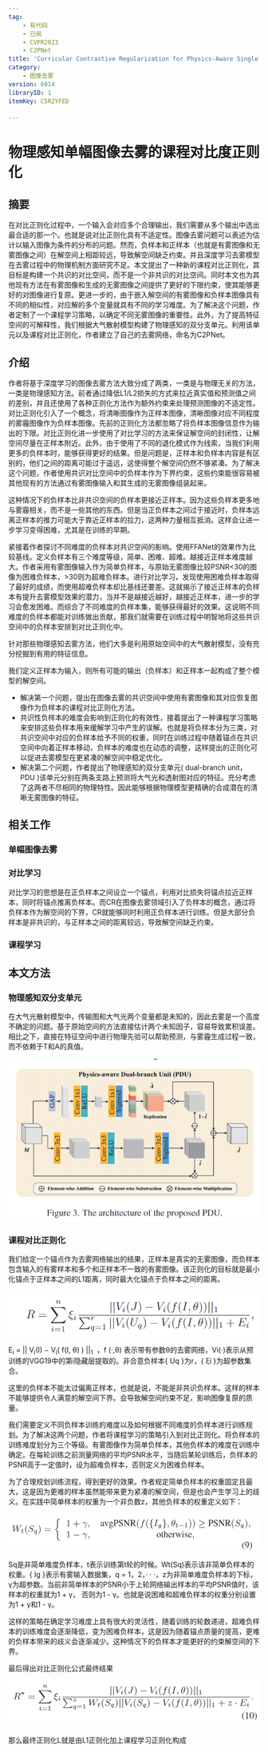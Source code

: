 ```yaml
---
tag:
    - 有代码
    - 已阅
    - CVPR2023
    - C2PNet
title: 'Curricular Contrastive Regularization for Physics-Aware Single Image Dehazing'
category:
    - 图像去雾
version: 6014
libraryID: 1
itemKey: C5R2YFED

---
```

# 物理感知单幅图像去雾的课程对比度正则化

## 摘要

在对比正则化过程中，一个输入会对应多个合理输出，我们需要从多个输出中选出最合适的那一个。也就是说对比正则化具有不适定性。图像去雾问题可以表述为估计以输入图像为条件的分布的问题。然而，负样本和正样本（也就是有雾图像和无雾图像之间）在解空间上相距较远，导致解空间缺乏约束。并且深度学习去雾模型在去雾过程中的物理机制方面研究不足。本文提出了一种新的课程对比正则化，其目标是构建一个共识的对比空间，而不是一个非共识的对比空间。同时本文也为其他现有方法在有雾图像和生成的无雾图像之间提供了更好的下限约束，使其能够更好的对图像进行复原。更进一步的，由于嵌入解空间的有雾图像和负样本图像具有不同的相似性，对应解的多个变量就具有不同的学习难度。为了解决这个问题，作者定制了一个课程学习策略，以确定不同无雾图像的重要性。此外，为了提高特征空间的可解释性，我们根据大气散射模型构建了物理感知的双分支单元。利用该单元以及课程对比正则化，作者建立了自己的去雾网络，命名为C2PNet。

## 介绍

作者将基于深度学习的图像去雾方法大致分成了两类，一类是与物理无关的方法，一类是物理感知方法。前者通过降低L1/L2损失的方式来拉近真实值和预测值之间 的差别，并且还使用了各种正则化方法作为额外约束来处理预测图像的不适定性。对比正则化引入了一个概念，将清晰图像作为正样本图像，清晰图像对应不同程度的雾霾图像作为负样本图像。先前的正则化方法都忽略了将负样本图像信息作为输出的下限。对比正则化进一步使用了对比学习的方法来保证解空间的封闭性，让解空间尽量在正样本附近。此外，由于使用了不同的退化模式作为线索，当我们利用更多的负样本时，能够获得更好的结果。但是问题是，正样本和负样本内容是有区别的，他们之间的距离可能过于遥远，这使得整个解空间仍然不够紧凑。为了解决这个问题，作者使用共识对比空间中的负样本作为下界约束，这些约束能很容易被其他现有的方法通过有雾图像输入和其生成的无雾图像组装起来。

这种情况下的负样本比非共识空间的负样本更接近正样本。因为这些负样本更多地与雾霾相关，而不是一些其他的东西。但是当正负样本之间过于接近时，负样本远离正样本的推力可能大于靠近正样本的拉力，这两种力量相互抵消。这样会让进一步学习变得困难，尤其是在训练的早期。

紧接着作者探讨不同难度的负样本对共识空间的影响。使用FFANet的效果作为比较基线。定义负样本有三个难度等级，简单、困难、超难。越接近正样本难度越大。作者采用有雾图像输入作为简单负样本，与原始无雾图像比较PSNR<30的图像为困难负样本，>30则为超难负样本。进行对比学习，发现使用困难负样本取得了最好的成绩，而使用超难负样本却比基线还要差。这就揭示了接近正样本的负样本有提升去雾模型效果的潜力，当并不是越接近越好，越接近正样本，进一步的学习会愈发困难。而综合了不同难度的负样本集，能够获得最好的效果。这说明不同难度的负样本都能对训练做出贡献，那我们就需要在训练过程中明智地将这些共识空间中的负样本安排到对比正则化中。

针对那些物理感知去雾方法，他们大多是利用原始空间中的大气散射模型，没有充分挖掘到有用的特征信息。

我们定义正样本为输入，则所有可能的输出（负样本）和正样本一起构成了整个模型的解空间。

*   解决第一个问题，提出在图像去雾的共识空间中使用有雾图像和其对应恢复图像作为负样本的课程对比正则化方法。
*   共识性负样本的难度会影响到正则化的有效性，接着提出了一种课程学习策略来安排这些负样本用来缓解学习中产生的误解。也就是将负样本分为三类，对共识空间中对应的负样本给予不同的权重，同时在训练过程中随着锚点在共识空间中向着正样本移动，负样本的难度也在动态的调整，这样提出的正则化可以促进去雾模型在更紧凑的解空间中稳定优化。
*   解决第二个问题，作者提出了物理感知的双分支单元( dual-branch unit，PDU )该单元分别在两条支路上预测将大气光和透射图对应的特征。充分考虑了这两者不尽相同的物理特性。因此能够根据物理模型更精确的合成潜在的清晰无雾图像的特征。

## 相关工作

### 单幅图像去雾

### 对比学习

对比学习的思想是在正负样本之间设立一个锚点，利用对比损失将锚点拉近正样本，同时将锚点推离负样本。而CR在图像去雾领域引入了负样本的概念，通过将负样本作为解空间的下界，CR就能够同时利用正负样本进行训练。但是大部分负样本是非共识的，与正样本之间的距离较远，导致解空间缺乏约束。

### 课程学习

## 本文方法

### 物理感知双分支单元

在大气光散射模型中，传输图和大气光两个变量都是未知的，因此去雾是一个高度不确定的问题。基于原始空间的方法直接估计两个未知因子，容易导致累积误差。相比之下，直接在特征空间中进行物理先验可以帮助预测，与雾霾生成过程一致，而不依赖于T和A的真值。

![\<img alt="" data-attachment-key="VQP37SVR" src="attachments/VQP37SVR.png" ztype="zimage">](attachments/VQP37SVR.png)

### 课程对比正则化

我们给定一个锚点作为去雾网络输出的结果，正样本是真实的无雾图像，而负样本包含输入的有雾样本和多个和正样本不一致的有雾图像。该正则化的目标就是最小化锚点于正样本之间的L1距离，同时最大化锚点于负样本之间的距离。

![\<img alt="" data-attachment-key="6WL4CCBT" src="attachments/6WL4CCBT.png" ztype="zimage">](attachments/6WL4CCBT.png)

E<sub>i</sub> = || V<sub>i</sub>(I) − V<sub>i</sub>( f(I, θ) ) ||<sub>1</sub>  ，f (·,θ) 表示带有参数θ的去雾网络，Vi(·)表示从预训练的VGG19中的第i隐藏层提取的。非合意负样本{ Uq }为r，{ ξi }为超参数集合。

这里的负样本不能太过偏离正样本，也就是说，不能是非共识负样本。这样的样本不能够提供令人满意的解空间下界。会导致解空间约束不足，影响图像复原的质量。

我们需要定义不同负样本训练的难度以及如何根据不同难度的负样本进行训练规划。为了解决这两个问题，作者将课程学习的策略引入到对比正则化。将负样本的训练难度划分为三个等级。有雾图像作为简单负样本，其他负样本的难度在训练中确定。在每轮训练之前测量网络的平均PSNR水平，当随后某轮训练后，负样本的PSNR高于一定值时，设为超难负样本，否则定义为困难负样本。

为了合理规划训练流程，得到更好的效果。作者规定简单负样本的权重固定且最大，这是因为更难的样本虽然能带来更为紧凑的解空间，但是也会产生学习上的歧义。在实践中简单样本的权重为一个非负数z，其他负样本的权重定义如下：

![\<img alt="" data-attachment-key="E5E5YZG3" src="attachments/E5E5YZG3.png" ztype="zimage">](attachments/E5E5YZG3.png)

Sq是非简单难度负样本，t表示训练第t轮的时候。Wt(Sq)表示该非简单负样本的权重。{ Ig }表示有雾输入数据集，q = 1，2，· · ·，z为非简单难度负样本的下标，γ为超参数。当前非简单样本的PSNR小于上轮网络输出样本的平均PSNR值时，该样本的权重就为1 + γ， 否则为1 - γ。也就是说困难和超难负样本的权重分别设置为1 + γ和1 - γ。

这样的策略在确定学习难度上具有很大的灵活性，随着训练的轮数递进，超难负样本的训练难度会逐渐降低，变为困难负样本，这是因为随着锚点质量的提高，更难的负样本带来的歧义会逐渐减少。这种情况下的负样本才能更好的约束解空间的下界。

最后得出对比正则化公式最终结果

![\<img alt="" data-attachment-key="4CZ8XE4U" src="attachments/4CZ8XE4U.png" ztype="zimage">](attachments/4CZ8XE4U.png)

那么最终正则化L就是由L1正则化加上课程学习正则化构成
